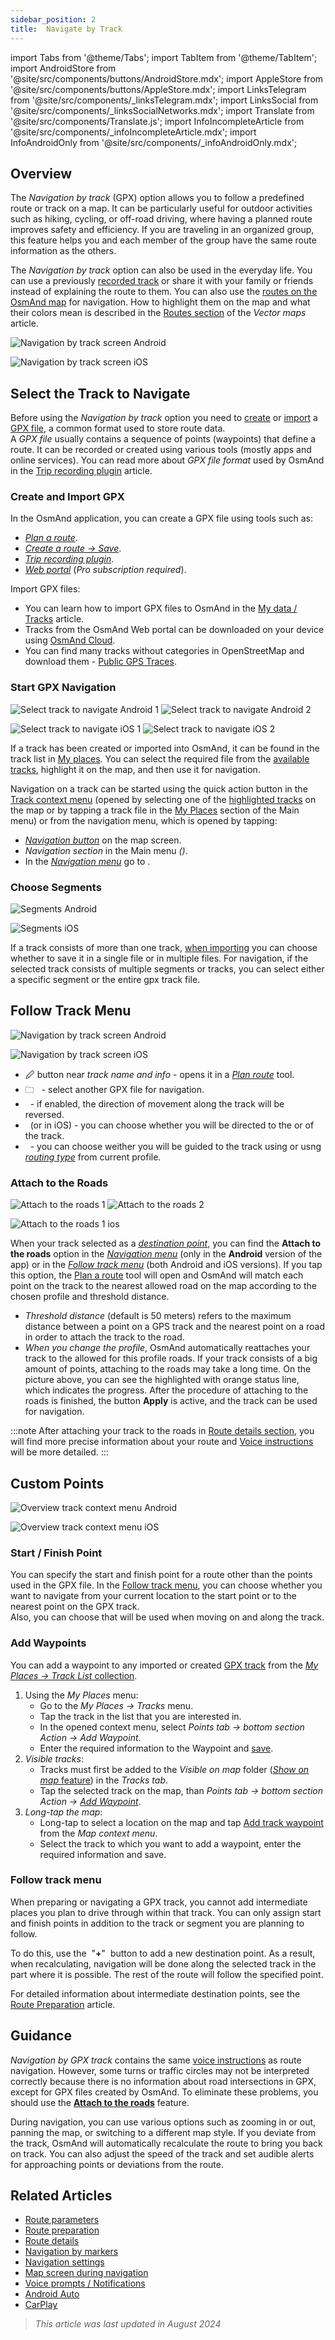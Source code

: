 ```yaml
---
sidebar_position: 2
title:  Navigate by Track
---
```


import Tabs from '@theme/Tabs';
import TabItem from '@theme/TabItem';
import AndroidStore from '@site/src/components/buttons/AndroidStore.mdx';
import AppleStore from '@site/src/components/buttons/AppleStore.mdx';
import LinksTelegram from '@site/src/components/_linksTelegram.mdx';
import LinksSocial from '@site/src/components/_linksSocialNetworks.mdx';
import Translate from '@site/src/components/Translate.js';
import InfoIncompleteArticle from '@site/src/components/_infoIncompleteArticle.mdx';
import InfoAndroidOnly from '@site/src/components/_infoAndroidOnly.mdx';

<InfoIncompleteArticle/>


## Overview

The *Navigation by track* (GPX) option allows you to follow a predefined route or track on a map. It can be particularly useful for outdoor activities such as hiking, cycling, or off-road driving, where having a planned route improves safety and efficiency. If you are traveling in an organized group, this feature helps you and each member of the group have the same route information as the others.  

The *Navigation by track* option can also be used in the everyday life. You can use a previously [recorded track](../../plugins/trip-recording.md) or share it with your family or friends instead of explaining the route to them. You can also use the [routes on the OsmAnd map](../../../../blog/routes/) for navigation. How to highlight them on the map and what their colors mean is described in the [Routes section](../../map/vector-maps.md#routes) of the *Vector maps* article.  

<Tabs groupId="operating-systems">

<TabItem value="android" label="Android">  

![Navigation by track screen Android](@site/static/img/navigation/gpx/navigation_gpx_android.png)

</TabItem>

<TabItem value="ios" label="iOS">

![Navigation by track screen iOS](@site/static/img/navigation/gpx/navigation_gpx_ios.png)

</TabItem>

</Tabs>


## Select the Track to Navigate

Before using the *Navigation by track* option you need to [create](#create-and-import-gpx) or [import](../../personal/tracks/manage-tracks.md#import) a [GPX file](../../../technical/osmand-file-formats/osmand-gpx.md), a common format used to store route data.  
A *GPX file* usually contains a sequence of points (waypoints) that define a route. It can be recorded or created using various tools (mostly apps and online services). You can read more about *GPX file format* used by OsmAnd in the [Trip recording plugin](../../plugins/trip-recording.md#recorded-gpx-file) article.  


### Create and Import GPX

In the OsmAnd application, you can create a GPX file using tools such as:

- *[Plan a route](../../plan-route/create-route.md)*.
- [*Create a route → Save*](./route-details.md#share--export-actions).  
- [*Trip recording plugin*](../../plugins/trip-recording.md).
- [*Web portal*](../../plan-route/web.md#tracks) (*Pro subscription required*).

Import GPX files:

- You can learn how to import GPX files to OsmAnd in the [My data / Tracks](../../personal/tracks/manage-tracks.md#import) article.
- Tracks from the OsmAnd Web portal can be downloaded on your device using [OsmAnd Cloud](../../personal/osmand-cloud.md).
- You can find many tracks without categories in OpenStreetMap and download them - [Public GPS Traces](https://www.openstreetmap.org/traces).


### Start GPX Navigation

<Tabs groupId="operating-systems">

<TabItem value="android" label="Android">  

![Select track to navigate Android 1](@site/static/img/navigation/gpx/follow_track_andr_1.png) ![Select track to navigate Android 2](@site/static/img/navigation/gpx/follow_track_andr_2.png)

</TabItem>

<TabItem value="ios" label="iOS">

![Select track to navigate iOS 1](@site/static/img/navigation/gpx/follow_track_ios_1.png) ![Select track to navigate iOS 2](@site/static/img/navigation/gpx/follow_track_ios_2.png)

</TabItem>

</Tabs>

If a track has been created or imported into OsmAnd, it can be found in the track list in [My places](../../personal/myplaces). You can select the required file from the [available tracks](../../personal/tracks/manage-tracks.md), highlight it on the map, and then use it for navigation.  

Navigation on a track can be started using the quick action button in the [Track context menu](../../map/tracks/track-context-menu.md#quick-actions) (opened by selecting one of the [highlighted tracks](./route-navigation.md#history-of-previous-routes) on the map or by tapping a track file in the [My Places](../../personal/myplaces.md) section of the Main menu) or from the navigation menu, which is opened by tapping:

- [*Navigation button*](../../widgets/map-buttons.md#directions) on the map screen.  
- *Navigation section* in the Main menu  *(<Translate android="true" ids="shared_string_menu,shared_string_navigation"/>)*.
- In the [*Navigation menu*](./route-navigation.md#navigation-menu) go to *<Translate android="true" ids="shared_string_settings,follow_track"/>*.  

### Choose Segments

<Tabs groupId="operating-systems">

<TabItem value="android" label="Android">  

![Segments Android](@site/static/img/navigation/gpx/segments_andr.png)

</TabItem>

<TabItem value="ios" label="iOS">

![Segments iOS](@site/static/img/navigation/gpx/segments_ios.png)

</TabItem>

</Tabs>

If a track consists of more than one track, [when importing](../../personal/tracks/manage-tracks.md#import) you can choose whether to save it in a single file or in multiple files. For navigation, if the selected track consists of multiple segments or tracks, you can select either a specific segment or the entire gpx track file.  


## Follow Track Menu

<Tabs groupId="operating-systems">

<TabItem value="android" label="Android">  

![Navigation by track screen Android](@site/static/img/navigation/gpx/follow_track_andr_3.png)

</TabItem>

<TabItem value="ios" label="iOS">

![Navigation by track screen iOS](@site/static/img/navigation/gpx/follow_track_ios_3.png)

</TabItem>

</Tabs>

- &#128393; button near *track name and info* - opens it in a [*Plan route*](../../plan-route/create-route.md) tool.
- &#128448; *&nbsp;<Translate android="true" ids="select_another_track"/>* - select another GPX file for navigation.
- *&nbsp;<Translate android="true" ids="gpx_option_reverse_route"/>* - if enabled, the direction of movement along the track will be reversed.
- *&nbsp;<Translate android="true" ids="pass_whole_track_descr"/>* (or *<Translate ios="true" ids="point_to_navigate"/>* in iOS) - you can choose whether you will be directed to the **<Translate android="true" ids="start_of_the_track"/>** or **<Translate android="true" ids="nearest_point"/>** of the track.
- *&nbsp;<Translate android="true" ids="nav_type_hint"/>* - you can choose weither you will be guided to the track using *[<Translate android="true" ids="routing_profile_straightline"/>](../routing/straight-line-routing.md)* or usng *[routing type](../routing/routing-types.md)* from current profile.  

### Attach to the Roads

<Tabs groupId="operating-systems">

<TabItem value="android" label="Android">  

![Attach to the roads 1](@site/static/img/navigation/gpx/attach_roads_gpx_andr_1.png) ![Attach to the roads 2](@site/static/img/navigation/gpx/attach_roads_gpx_andr_2.png)

</TabItem>

<TabItem value="ios" label="iOS">

![Attach to the roads 1 ios](@site/static/img/navigation/gpx/attach_roads_gpx_ios_1.png)

</TabItem>

</Tabs>

When your track selected as a *[destination point](../setup/route-navigation.md#set-destinations)*, you can find the **Attach to the roads** option in the *[Navigation menu](../setup/route-navigation.md#navigation-menu)* (only in the **Android** version of the app) or in the *[Follow track menu](#follow-track-menu)* (both Android and iOS versions). If you tap this option,  the [Plan a route](../../plan-route/create-route.md#saving-a-route) tool will open and OsmAnd will match each point on the track to the nearest allowed road on the map according to the chosen profile and threshold distance.  

- *Threshold distance* (default is 50 meters) refers to the maximum distance between a point on a GPS track and the nearest point on a road in order to attach the track to the road.
- *When you change the profile*, OsmAnd automatically reattaches your track to the allowed for this profile roads.
If your track consists of a big amount of points, attaching to the roads may take a long time. On the picture above, you can see the highlighted with orange status line, which indicates the progress. After the procedure of attaching to the roads is finished, the button **Apply** is active, and the track can be used for navigation.

:::note
After attaching your track to the roads in [Route details section](../setup/route-details.md), you will find more precise information about your route and [Voice instructions](#guidance) will be more detailed.
:::


## Custom Points

<Tabs groupId="operating-systems">

<TabItem value="android" label="Android">

![Overview track context menu Android](@site/static/img/personal/tracks/track_context_overview_andr_1.png)

</TabItem>

<TabItem value="ios" label="iOS">

![Overview track context menu iOS](@site/static/img/personal/tracks/track_context_overview_ios_1.png)

</TabItem>

</Tabs>

### Start / Finish Point

You can specify the start and finish point for a route other than the points used in the GPX file. In the [Follow track menu](#follow-track-menu), you can choose whether you want to navigate from your current location to the start point or to the nearest point on the GPX track.  
Also, you can choose [<Translate android="true" ids="nav_type_hint"/>](../routing/routing-types.md) that will be used when moving on and along the track.  

### Add Waypoints

You can add a waypoint to any imported or created [GPX track](#create-and-import-gpx) from the [*My Places → Track List* collection](../../personal/tracks/manage-tracks.md#view-all-tracks).  

1. Using the *My Places* menu:
    - Go to the *My Places → Tracks* menu.
    - Tap the track in the list that you are interested in.
    - In the opened context menu, select *Points tab → bottom section Action → Add Waypoint*.
    - Enter the required information to the Waypoint and [save](../../map/tracks/track-context-menu.md#add-waypoint-to-a-track).
2. *Visible tracks*:
    - Tracks must first be added to the *Visible on map* folder ([*Show on map* feature](../../personal/tracks/manage-tracks.md#single-track-menu)) in the *Tracks tab*.
    - Tap the selected track on the map, than *Points tab → bottom section Action → [Add Waypoint](../../map/tracks/track-context-menu.md#add-waypoint-to-a-track)*.
3. *Long-tap the map*:
    - Long-tap to select a location on the map and tap [Add track waypoint](../../map/map-context-menu.md#-add--edit--track-waypoint) from the *Map context menu*.
    - Select the track to which you want to add a waypoint, enter the required information and save.

### Follow track menu

When preparing or navigating a GPX track, you cannot add intermediate places you plan to drive through within that track. You can only assign start and finish points in addition to the track or segment you are planning to follow.  

To do this, use the&nbsp;  "**+**"  &nbsp;button to add a new destination point. As a result, when recalculating, navigation will be done along the selected track in the part where it is possible. The rest of the route will follow the specified point.  

For detailed information about intermediate destination points, see the [Route Preparation](../../navigation/setup/route-navigation.md#intermediate-destinations) article.


## Guidance

*Navigation by GPX track* contains the same [voice instructions](../guidance/voice-navigation.md) as route navigation. However, some turns or traffic circles may not be interpreted correctly because there is no information about road intersections in GPX, except for GPX files created by OsmAnd. To eliminate these problems, you should use the [**Attach to the roads**](#attach-to-the-roads) feature.  

During navigation, you can use various options such as zooming in or out, panning the map, or switching to a different map style. If you deviate from the track, OsmAnd will automatically recalculate the route to bring you back on track. You can also adjust the speed of the track and set audible alerts for approaching points or deviations from the route.  


## Related Articles

- [Route parameters](../routing/routing-types.md)
- [Route preparation](./route-navigation.md)
- [Route details](./route-details.md)
- [Navigation by markers](./markers-navigation.md)
- [Navigation settings](../guidance/navigation-settings.md)
- [Map screen during navigation](../guidance/map-during-navigation.md)
- [Voice prompts / Notifications](../guidance/voice-navigation.md)
- [Android Auto](../auto-car.md)
- [CarPlay](../car-play.md)

> *This article was last updated in August 2024*
